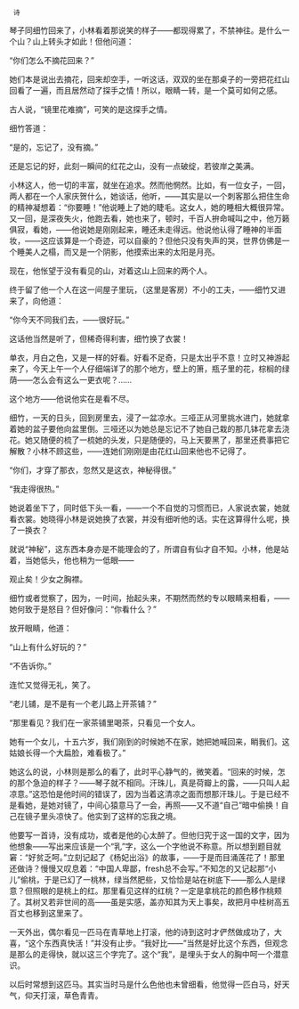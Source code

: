      诗 

   琴子同细竹回来了，小林看着那说笑的样子——都现得累了，不禁神往。是什么一个山？山上转头才如此！但他问道：

   “你们怎么不摘花回来？”

   她们本是说出去摘花，回来却空手，一听这话，双双的坐在那桌子的一旁把花红山回看了一遍，而且居然动了探手之情！所以，眼睛一转，是一个莫可如何之感。

   古人说，“镜里花难摘”，可笑的是这探手之情。

   细竹答道：

   “是的，忘记了，没有摘。”

   还是忘记的好，此刻一瞬间的红花之山，没有一点破绽，若彼岸之美满。

   小林这人，他一切的丰富，就坐在追求。然而他惘然。比如，有一位女子，一回，两人都在一个人家庆贺什么，她谈话，他听，——其实是以一个刺客那么把住生命的精神凝想着：“你要睡！”他说睡上了她的睫毛。这女人，她的睡相大概很异常。又一回，是深夜失火，他跑去看，她也来了，顿时，千百人拚命喊叫之中，他万籁俱寂，看她，——他说她是刚刚起来，睡还未走得远。他说他认得了睡神的半面妆，——这应该算是一个奇迹，可以自豪的？但他只没有失声的哭，世界仿佛是一个睡美人之榻，而又是一个阴影，他摸索出来的太阳是月亮。

   现在，他怅望于没有看见的山，对着这山上回来的两个人。

   终于留了他一个人在这一间屋子里玩，（这里是客房）不小的工夫，——细竹又进来了，向他道：

   “你今天不同我们去，——很好玩。”

   这话他当然是听了，但稀奇得利害，细竹换了衣裳！

   单衣，月白之色，又是一样的好看。好看不足奇，只是太出乎不意！立时又神游起来了，今天上午一个人仔细端详了的那个地方，壁上的箫，瓶子里的花，棕榈的绿荫——怎么会有这么一更衣呢？……

   这个地方——他说他实在是看不尽。

   细竹，一天的日头，回到房里去，浸了一盆凉水。三哑正从河里挑水进门，她就拿着她的盆子要他向盆里倒。三哑还以为她总是忘记不了她自己栽的那几钵花拿去浇花。她又随便的梳了一梳她的头发，只是随便的，马上天要黑了，那里还费事把它解散？小林不顾这些，——连她们刚刚是由花红山回来他也不记得了。

   “你们，才穿了那衣，忽然又是这衣，神秘得很。”

   “我走得很热。”

   她说着坐下了，同时低下头一看，——一个不自觉的习惯而已，人家说衣裳，她就看衣裳。她晓得小林是说她换了衣裳，并没有细听他的话。实在这算得什么呢，换了一换衣？

   就说“神秘”，这东西本身亦是不能理会的了，所谓自有仙才自不知。小林，他是站着，当她低头，他也稍为一低眼——

   观止矣！少女之胸襟。

   细竹或者觉察了，因为，一时间，抬起头来，不期然而然的专以眼睛来相看，——她何致于是怒目？但好像问：“你看什么？”

   放开眼睛，他道：

   “山上有什么好玩的？”

   “不告诉你。”

   连忙又觉得无礼，笑了。

   “老儿铺，是不是有一个老儿路上开茶铺？”

   “那里看见？我们在一家茶铺里喝茶，只看见一个女人。

   她有一个女儿，十五六岁，我们刚到的时候她不在家，她把她喊回来，睄我们。这姑娘长得一个大扁脸，难看极了。”

   她这么的说，小林则是那么的看了，此时平心静气的，微笑着。“回来的时候，怎的那个急迫的样子？——琴子就不相同。汗珠儿，真是荷瓣上的露，——只叫人起凉意。”这恐怕是他时间的错误了，因为当着这清凉之面而想那汗珠儿。于是已经不是看她，是她对镜了，中间心猿意马了一会，再照——又不道“自己”暗中偷换！自己在镜子里头凉快了。他实到了这样的忘我之境。

   他要写一首诗，没有成功，或者是他的心太醉了。但他归究于这一国的文字，因为他想象——写出来应该是一个“乳”字，这么一个字他说不称意。所以想到题目就窘：“好贫乏呵。”立刻记起了《杨妃出浴》的故事，——于是而目涌莲花了！那里还做诗？慢慢又叹息着：“中国人卑鄙，fresh总不会写。”不知怎的又记起那“小儿”偷桃，于是已幻了一桃林，绿当然肥些，又恰恰是站在树底下——那么人是绿意？但照眼的是桃上的红。那里看见这样的红桃？一定是拿桃花的颜色移作桃颊了。其树又若非世间的高——虽是实感，盖亦知其为天上事矣，故把月中桂树高五百丈也移到这里来了。

   一天外出，偶尔看见一匹马在青草地上打滚，他的诗到这时才俨然做成功了，大喜，“这个东西真快活！”并没有止步。“我好比——”当然是好比这个东西，但观念是那么的走得快，就以这三个字完了。这个“我”，是埋头于女人的胸中呵一个潜意识。

   以后时常想到这匹马。其实当时马是什么色他也未曾细看，他觉得一匹白马，好天气，仰天打滚，草色青青。

